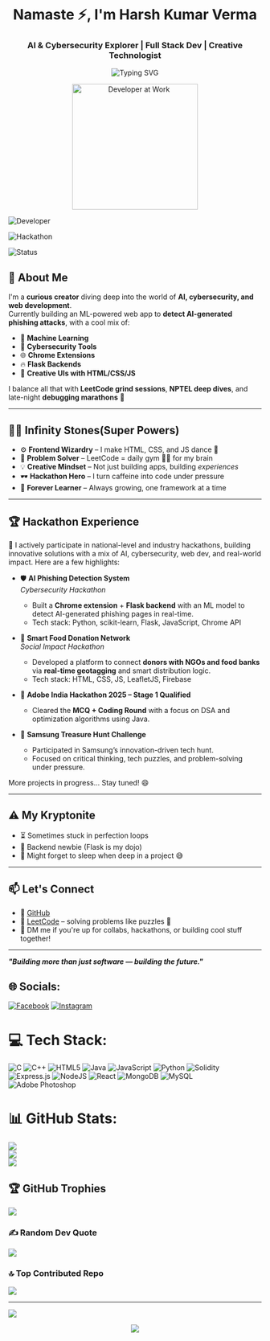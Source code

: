 <h1 align="center">Namaste ⚡, I'm Harsh Kumar Verma</h1>
<h3 align="center">AI & Cybersecurity Explorer | Full Stack Dev | Creative Technologist</h3>

<p align="center">
  <img src="https://readme-typing-svg.demolab.com?font=Fira+Code&weight=600&size=24&pause=1000&color=F6F6F6&center=true&vCenter=true&width=435&lines=Code+is+my+Canvas;Building+Smart+&+Secure+Web+Apps;Hackathon+Lover+%7C+Team+Player;Always+Learning+%7C+Always+Building" alt="Typing SVG" />
</p>



<p align="center">
  <img src="https://technostupid.com/frontend/images/95116-coder.gif" alt="Developer at Work" width="250"/>
</p>


![Developer](https://img.shields.io/badge/role-Full%20Stack%20Explorer-blueviolet)

![Hackathon](https://img.shields.io/badge/hackathons-Addicted%20💻-green)

![Status](https://img.shields.io/badge/backend-Learning%20Flask-orange)

## 🧠 About Me

I'm a **curious creator** diving deep into the world of **AI, cybersecurity, and web development**.  
Currently building an ML-powered web app to **detect AI-generated phishing attacks**, with a cool mix of:

- 🧠 **Machine Learning**
- 🔐 **Cybersecurity Tools**
- 🌐 **Chrome Extensions**
- 🔥 **Flask Backends**
- 🎨 **Creative UIs with HTML/CSS/JS**

I balance all that with **LeetCode grind sessions**, **NPTEL deep dives**, and late-night **debugging marathons** 🧃

---

## 🦸‍♂️ Infinity Stones(Super Powers)

- ⚙️ **Frontend Wizardry** – I make HTML, CSS, and JS dance 💃
- 🧩 **Problem Solver** – LeetCode = daily gym 🏋️‍♂️ for my brain
- 💡 **Creative Mindset** – Not just building apps, building *experiences*
- 🕶️ **Hackathon Hero** – I turn caffeine into code under pressure
- 🌱 **Forever Learner** – Always growing, one framework at a time

---

## 🏆 Hackathon Experience

🚀 I actively participate in national-level and industry hackathons, building innovative solutions with a mix of AI, cybersecurity, web dev, and real-world impact. Here are a few highlights:

- 🛡️ **AI Phishing Detection System**  
  *Cybersecurity Hackathon*  
  - Built a **Chrome extension** + **Flask backend** with an ML model to detect AI-generated phishing pages in real-time.
  - Tech stack: Python, scikit-learn, Flask, JavaScript, Chrome API

- 🍱 **Smart Food Donation Network**  
  *Social Impact Hackathon*  
  - Developed a platform to connect **donors with NGOs and food banks** via **real-time geotagging** and smart distribution logic.
  - Tech stack: HTML, CSS, JS, LeafletJS, Firebase

- 🧠 **Adobe India Hackathon 2025 – Stage 1 Qualified**  
  - Cleared the **MCQ + Coding Round** with a focus on DSA and optimization algorithms using Java.

- 🧩 **Samsung Treasure Hunt Challenge**  
  - Participated in Samsung’s innovation-driven tech hunt.
  - Focused on critical thinking, tech puzzles, and problem-solving under pressure.

More projects in progress... Stay tuned! 😄


---

## ⚠️ My Kryptonite

- ⏳ Sometimes stuck in perfection loops  
- 🧱 Backend newbie (Flask is my dojo)  
- 🧠 Might forget to sleep when deep in a project 😅

---

## 📫 Let's Connect

- 🔗 [GitHub](https://github.com/Harsh-lab-art)
- 🧠 [LeetCode](https://leetcode.com/) – solving problems like puzzles 🧩
- 💬 DM me if you're up for collabs, hackathons, or building cool stuff together!

---

**_"Building more than just software — building the future."_**



## 🌐 Socials:
[![Facebook](https://img.shields.io/badge/Facebook-%231877F2.svg?logo=Facebook&logoColor=white)](https://www.facebook.com/share/14yGrukHYHy/) [![Instagram](https://img.shields.io/badge/Instagram-%23E4405F.svg?logo=Instagram&logoColor=white)](https://www.instagram.com/h.arshyxx?utm_source=qr&igsh=MXR4YXE3Z3d0NTJiMA==) 

# 💻 Tech Stack:
![C](https://img.shields.io/badge/c-%2300599C.svg?style=for-the-badge&logo=c&logoColor=white) ![C++](https://img.shields.io/badge/c++-%2300599C.svg?style=for-the-badge&logo=c%2B%2B&logoColor=white) ![HTML5](https://img.shields.io/badge/html5-%23E34F26.svg?style=for-the-badge&logo=html5&logoColor=white) ![Java](https://img.shields.io/badge/java-%23ED8B00.svg?style=for-the-badge&logo=openjdk&logoColor=white) ![JavaScript](https://img.shields.io/badge/javascript-%23323330.svg?style=for-the-badge&logo=javascript&logoColor=%23F7DF1E) ![Python](https://img.shields.io/badge/python-3670A0?style=for-the-badge&logo=python&logoColor=ffdd54) ![Solidity](https://img.shields.io/badge/Solidity-%23363636.svg?style=for-the-badge&logo=solidity&logoColor=white) ![Express.js](https://img.shields.io/badge/express.js-%23404d59.svg?style=for-the-badge&logo=express&logoColor=%2361DAFB) ![NodeJS](https://img.shields.io/badge/node.js-6DA55F?style=for-the-badge&logo=node.js&logoColor=white) ![React](https://img.shields.io/badge/react-%2320232a.svg?style=for-the-badge&logo=react&logoColor=%2361DAFB) ![MongoDB](https://img.shields.io/badge/MongoDB-%234ea94b.svg?style=for-the-badge&logo=mongodb&logoColor=white) ![MySQL](https://img.shields.io/badge/mysql-4479A1.svg?style=for-the-badge&logo=mysql&logoColor=white) ![Adobe Photoshop](https://img.shields.io/badge/adobe%20photoshop-%2331A8FF.svg?style=for-the-badge&logo=adobe%20photoshop&logoColor=white)
# 📊 GitHub Stats:
![](https://github-readme-stats.vercel.app/api?username=Harsh-lab-art&theme=dark&hide_border=false&include_all_commits=false&count_private=false)<br/>
![](https://github-readme-streak-stats.herokuapp.com/?user=Harsh-lab-art&theme=dark&hide_border=false)<br/>
![](https://github-readme-stats.vercel.app/api/top-langs/?username=Harsh-lab-art&theme=dark&hide_border=false&include_all_commits=false&count_private=false&layout=compact)

## 🏆 GitHub Trophies
![](https://github-profile-trophy.vercel.app/?username=Harsh-lab-art&theme=dark&no-frame=false&no-bg=true&margin-w=4)

### ✍️ Random Dev Quote
![](https://quotes-github-readme.vercel.app/api?type=horizontal&theme=dark)

### 🔝 Top Contributed Repo
![](https://github-contributor-stats.vercel.app/api?username=Harsh-lab-art&limit=5&theme=dark&combine_all_yearly_contributions=true)

---
[![](https://visitcount.itsvg.in/api?id=Harsh-lab-art&icon=0&color=0)](https://visitcount.itsvg.in)

<p align="center">
  <img src="https://capsule-render.vercel.app/api?type=waving&color=0D1117&height=120&section=footer"/>
</p>

